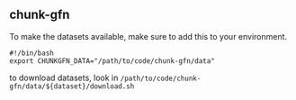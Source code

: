 chunk-gfn
---------

To make the datasets available, make sure to add this to your environment.

```
#!/bin/bash
export CHUNKGFN_DATA="/path/to/code/chunk-gfn/data"
````

to download datasets, look in `/path/to/code/chunk-gfn/data/${dataset}/download.sh`
